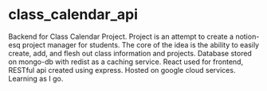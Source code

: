 # class_calendar_api
Backend for Class Calendar Project.
Project is an attempt to create a notion-esq project manager for students.
The core of the idea is the ability to easily create, add, and flesh out class information and projects.
Database stored on mongo-db with redist as a caching service.
React used for frontend, RESTful api created using express.
Hosted on google cloud services.
Learning as I go.